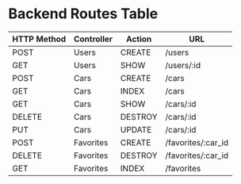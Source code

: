 # Backend Routes Table 

| HTTP Method | Controller  | Action      | URL                |
| ----------- | ----------- | ----------- | -----------        |  
| POST        | Users       | CREATE      | /users             |
| GET         | Users       | SHOW        | /users/:id         |
| POST        | Cars        | CREATE      | /cars              |
| GET         | Cars        | INDEX       | /cars              |  
| GET         | Cars        | SHOW        | /cars/:id          |
| DELETE      | Cars        | DESTROY     | /cars/:id          |
| PUT         | Cars        | UPDATE      | /cars/:id          |
| POST        | Favorites   | CREATE      | /favorites/:car_id |
| DELETE      | Favorites   | DESTROY     | /favorites/:car_id |  
| GET         | Favorites   | INDEX       | /favorites         |